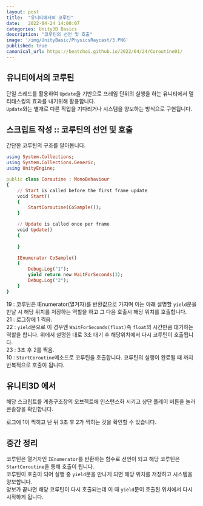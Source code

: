```yaml
---
layout: post
title:  "유니티에서의 코루틴"
date:   2022-04-24 14:00:07
categories: Unity3D Basics
description: "코루틴의 선언 및 호출"
image: '/img/UnityBasic/PhysicsRaycast/3.PNG'
published: true
canonical_url: https://beatchoi.github.io/2022/04/24/Coroutine01/
---
```


## 유니티에서의 코루틴
단일 스레드를 활용하여 `Update`을 기반으로 프레임 단위의 실행을 하는 유니티에서 멀티태스킹의 효과를 내기위해 활용합니다.  
`Update`와는 별개로 다른 작업을 기다리거나 시스템을 양보하는 방식으로 구현됩니다.  
  
## 스크립트 작성 :: 코루틴의 선언 및 호출
간단한 코루틴의 구조를 알아봅니다.  
```ruby
using System.Collections;
using System.Collections.Generic;
using UnityEngine;

public class Coroutine : MonoBehaviour
{
    // Start is called before the first frame update
    void Start()
    {
        StartCoroutine(CoSample()); 
    }

    // Update is called once per frame
    void Update()
    {
        
    }

    IEnumerator CoSample()
    {
        Debug.Log("1");
        yield return new WaitForSeconds(3);
        Debug.Log("2");
    }
}
```
19 : 코루틴은 IEnumerator(열거자)를 반환값으로 가지며 이는 아래 설명할 `yield`문을 만날 시 해당 위치를 저장하는 역할을 하고 그 다음 호출시 해당 위치를 호출합니다.  
21 : 로그창에 1 찍음.  
22 : `yield`문으로 이 경우엔 `WaitForSeconds(float)`즉 `float`의 시간만큼 대기하는 역할을 합니다. 위에서 설명한 대로 3초 대기 후 해당위치에서 다시 코루틴이 호출됩니다.  
23 : 3초 후 2를 찍음.  
10 : `StartCoroutine`메소드로 코루틴을 호출합니다. 코루틴의 실행이 완료될 때 까지 반복적으로 호출이 됩니다.  
  
## 유니티3D 에서
해당 스크립트를 계층구조창의 오브젝트에 인스턴스화 시키고 상단 플레이 버튼을 눌러 콘솔창을 확인합니다.  
  
로그에 1이 찍히고 난 뒤 3초 후 2가 찍히는 것을 확인할 수 있습니다.  

## 중간 정리
코루틴은 열거자인 `IEnumerator`를 반환하는 함수로 선언이 되고 해당 코루틴은 `StartCoroutine`을 통해 호출이 됩니다.  
코루틴이 호출이 되어 실행 중 `yield`문을 만나게 되면 해당 위치를 저장하고 시스템을 양보합니다.  
양보가 끝나면 해당 코루틴이 다시 호출되는데 이 때 `yield`문이 호출된 위치에서 다시 시작하게 됩니다.  
   

